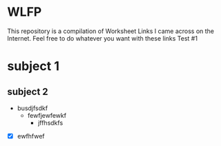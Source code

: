 # WLFP
This repository is a compilation of Worksheet Links I came across on the Internet. Feel free to do whatever you want with these links
Test #1
# subject 1
## subject 2
- busdjfsdkf
    - fewfjewfewkf
        - jffhsdkfs
- [X] ewfhfwef

